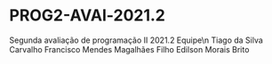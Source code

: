 # PROG2-AVAl-2021.2
Segunda avaliação de programação II 2021.2
Equipe\n
Tiago da Silva Carvalho
Francisco Mendes Magalhães Filho
Edilson Morais Brito
